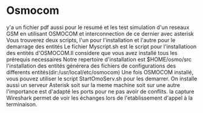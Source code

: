 # Osmocom
y'a un fichier pdf aussi pour le resumé et les test
simulation d'un reseaux GSM en utilisant OSMOCOM et interconnection de ce dernier avec asterisk
Vous trouverez deux scripts, l'un pour l'installation  et l'autre pour le demarrage des entités
Le fichier Myscript.sh est le script pour l'installatioon des entités d'OSMOCOM.Il considere que vous avez installé tous les prérequis necessaires
Notre repertoire d'installation est $HOME/osmo/src
l'installation des entités générera des fichiers de configurations des differents entités(dir:/usr/local/etc/osmocom)
Une fois OSMOCOM installé, vous pouvez utiliser le script StartOmoServ.sh pour les demarrer.
On installe aussi un serveur Asterisk soit sur la meme machine soit sur une autre l'importance est d'adapté les ports pour ne pas avoir de conflits.
la capture Wireshark permet de voir les échanges lors de l'etablissement d'appel à la terminaison.
